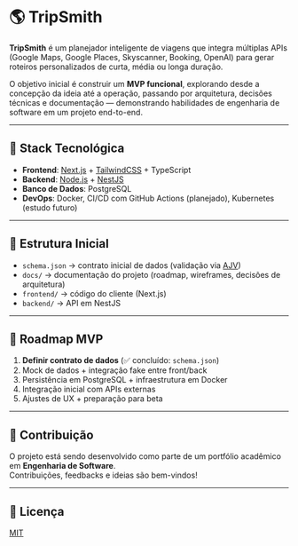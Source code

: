 # :earth_americas: TripSmith

**TripSmith** é um planejador inteligente de viagens que integra múltiplas APIs (Google Maps, Google Places, Skyscanner, Booking, OpenAI) para gerar roteiros personalizados de curta, média ou longa duração.

O objetivo inicial é construir um **MVP funcional**, explorando desde a concepção da ideia até a operação, passando por arquitetura, decisões técnicas e documentação — demonstrando habilidades de engenharia de software em um projeto end-to-end.

---

## :rocket: Stack Tecnológica

- **Frontend**: [Next.js](https://nextjs.org/) + [TailwindCSS](https://tailwindcss.com/) + TypeScript
- **Backend**: [Node.js](https://nodejs.org/) + [NestJS](https://nestjs.com/)
- **Banco de Dados**: PostgreSQL
- **DevOps**: Docker, CI/CD com GitHub Actions (planejado), Kubernetes (estudo futuro)

---

## :open_file_folder: Estrutura Inicial

- `schema.json` → contrato inicial de dados (validação via [AJV](https://ajv.js.org/))
- `docs/` → documentação do projeto (roadmap, wireframes, decisões de arquitetura)
- `frontend/` → código do cliente (Next.js)
- `backend/` → API em NestJS

---

## :calendar: Roadmap MVP

1. **Definir contrato de dados** (✅ concluído: `schema.json`)
2. Mock de dados + integração fake entre front/back
3. Persistência em PostgreSQL + infraestrutura em Docker
4. Integração inicial com APIs externas
5. Ajustes de UX + preparação para beta

---

## :handshake: Contribuição

O projeto está sendo desenvolvido como parte de um portfólio acadêmico em **Engenharia de Software**.  
Contribuições, feedbacks e ideias são bem-vindos!

---

## :scroll: Licença

[MIT](LICENSE)
